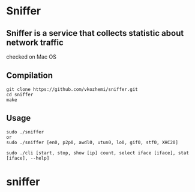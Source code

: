 # Sniffer
## Sniffer is a service that collects statistic about network traffic
checked on Mac OS

## Compilation

	git clone https://github.com/vkozhemi/sniffer.git
	cd sniffer
	make

## Usage

	sudo ./sniffer
	or
	sudo ./sniffer [en0, p2p0, awdl0, utun0, lo0, gif0, stf0, XHC20]

	sudo ./cli [start, stop, show [ip] count, select iface [iface], stat​ ​[iface]​, --help]

# sniffer
